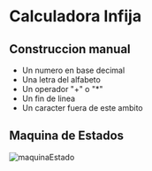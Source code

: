 # Calculadora Infija    


## Construccion manual 


* Un numero en base decimal
* Una letra del alfabeto
* Un operador "+" o "\*"
* Un fin de linea
* Un caracter fuera de este ambito



## Maquina de Estados 


![maquinaEstado](/img/MaquinaDeEstado.png)